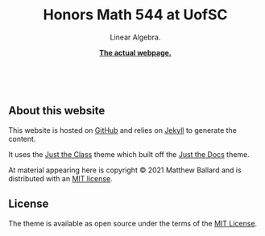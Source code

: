 
<p align="center">
    <h1 align="center">Honors Math 544 at UofSC</h1>
    <p align="center">Linear Algebra.</p>
    <p align="center"><strong><a href="https://544.f21.matthewrobertballard.com">The actual webpage.</a></strong></p>
    <br><br><br>
</p>

## About this website

This website is hosted on [GitHub](https://github.com) and relies on [Jekyll](https://jekyllrb.com/) 
to generate the content. 

It uses the [Just the Class](https://kevinl.info/just-the-class/) theme which built off 
the [Just the Docs](https://pmarsceill.github.io/just-the-docs/) theme. 

At material appearing here is copyright &copy; 2021 Matthew Ballard and is distributed with an 
[MIT license](https://github.com/UofSC-Fall-2021-Math-544-H01-UofSC-Fall-2021-Math-544-H01.github.io/tree/master/LICENSE.txt). 

## License

The theme is available as open source under the terms of the [MIT License](http://opensource.org/licenses/MIT).
